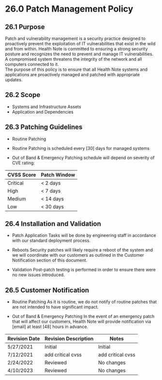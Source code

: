 # 26.0 Patch Management Policy 

## 26.1 Purpose

Patch and vulnerability management is a security practice designed to proactively prevent the exploitation of IT vulnerabilities that exist in the wild and from within. Health Note is committed to ensuring a strong security posture and recognizes the need to prevent and manage IT vulnerabilities.  A compromised system threatens the integrity of the network and all computers connected to it.  
The purpose of this policy is to ensure that all Health Note systems and applications are proactively managed and patched with appropriate updates. 

## 26.2 Scope

- Systems and Infrastructure Assets
- Application and Dependencies

## 26.3 Patching Guidelines

- Routine Patching
- Routine Patching is scheduled every [30] days for managed systems

- Out of Band & Emergency Patching schedule will depend on severity of CVE rating:

| CVSS Score | Patch Window |
|------------|--------------|
| Critical   | < 2 days     |
| High       | < 7 days     |
| Medium     | < 14 days    |
| Low        | < 30 days    |

## 26.4 Installation and Validation

- Patch Application
Tasks will be done by engineering staff in accordance with our standard deployment process.

- Reboots
Security patches will likely require a reboot of the system and we will coordinate with our customers as outlined in the Customer Notification section of this document.

- Validation
Post-patch testing is performed in order to ensure there were no new issues introduced. 

## 26.5 Customer Notification

- Routine Patching
As it is routine, we do not notify of routine patches that are not intended to have significant impact.

- Out of Band & Emergency Patching
In the event of an emergency patch that will affect our customers, Health Note will provide notification via [email] at least [48] hours in advance.

| Revision Date | Revision Description        | Notes               |
| --------------| --------------------------- | ------------------- |
| 5/27/2021     | Initial                    | Initial          |
| 7/12/2021     | add critical cvss                    | add critical cvss          |
| 2/24/2022     | Reviewed                    | No changes          |
| 4/10/2023     | Reviewed                    | No changes          |